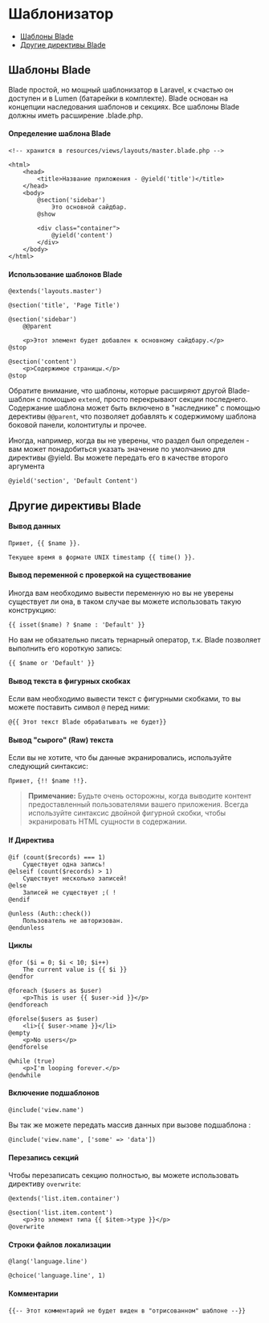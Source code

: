 # Шаблонизатор

- [Шаблоны Blade](#blade-templating)
- [Другие директивы Blade](#other-blade-control-structures)

<a name="blade-templating"></a>
## Шаблоны Blade

Blade простой, но мощный шаблонизатор в Laravel, к счастью он доступен и в Lumen (батарейки в комплекте). Blade основан на концепции наследования шаблонов и секциях. Все шаблоны Blade должны иметь расширение .blade.php.

#### Определение шаблона Blade

	<!-- хранится в resources/views/layouts/master.blade.php -->

	<html>
		<head>
			<title>Название приложения - @yield('title')</title>
		</head>
		<body>
			@section('sidebar')
				Это основной сайдбар.
			@show

			<div class="container">
				@yield('content')
			</div>
		</body>
	</html>

#### Использование шаблонов Blade

	@extends('layouts.master')

	@section('title', 'Page Title')

	@section('sidebar')
		@@parent

		<p>Этот элемент будет добавлен к основному сайдбару.</p>
	@stop

	@section('content')
		<p>Содержимое страницы.</p>
	@stop

Обратите внимание, что шаблоны, которые расширяют другой Blade-шаблон с помощью `extend`, просто перекрывают секции последнего. Содержание шаблона может быть включено в "наследнике" с помощью дерективы `@@parent`, что позволяет добавлять к содержимому шаблона боковой панели, колонтитулы и прочее.

Иногда, например, когда вы не уверены, что раздел был определен - вам может понадобиться указать значение по умолчанию для директивы @yield. Вы можете передать его в качестве второго аргумента

	@yield('section', 'Default Content')

<a name="other-blade-control-structures"></a>
## Другие директивы Blade

#### Вывод данных

	Привет, {{ $name }}.

	Текущее время в формате UNIX timestamp {{ time() }}.

#### Вывод переменной с проверкой на существование

Иногда вам необходимо вывести переменную но вы не уверены существует ли она, в таком случае вы можете использовать такую конструкцию:

	{{ isset($name) ? $name : 'Default' }}

Но вам не обязательно писать тернарный оператор, т.к. Blade позволяет выполнить его короткую запись:

	{{ $name or 'Default' }}

#### Вывод текста в фигурных скобках

Если вам необходимо вывести текст с фигурными скобками, то вы можете поставить символ `@` перед ними:

	@{{ Этот текст Blade обрабатывать не будет}}

#### Вывод "сырого" (Raw) текста

Если вы не хотите, что бы данные экранировались, используйте следующий синтаксис:

	Привет, {!! $name !!}.

> **Примечание:** Будьте очень осторожны, когда выводите контент предоставленный пользователями вашего приложения. Всегда используйте синтаксис двойной фигурной скобки, чтобы экранировать HTML сущности в содержании.

#### If Директива

	@if (count($records) === 1)
		Существует одна запись!
	@elseif (count($records) > 1)
		Существует несколько записей!
	@else
		Записей не существует ;( !
	@endif

	@unless (Auth::check())
		Пользователь не авторизован.
	@endunless

#### Циклы

	@for ($i = 0; $i < 10; $i++)
		The current value is {{ $i }}
	@endfor

	@foreach ($users as $user)
		<p>This is user {{ $user->id }}</p>
	@endforeach

	@forelse($users as $user)
		<li>{{ $user->name }}</li>
	@empty
		<p>No users</p>
	@endforelse

	@while (true)
		<p>I'm looping forever.</p>
	@endwhile

#### Включение подшаблонов

	@include('view.name')

Вы так же можете передать массив данных при вызове подшаблона :

	@include('view.name', ['some' => 'data'])

#### Перезапись секций

Чтобы перезаписать секцию полностью, вы можете использовать директиву `overwrite`:

	@extends('list.item.container')

	@section('list.item.content')
		<p>Это элемент типа {{ $item->type }}</p>
	@overwrite

#### Строки файлов локализации

	@lang('language.line')

	@choice('language.line', 1)

#### Комментарии

	{{-- Этот комментарий не будет виден в "отрисованном" шаблоне --}}
